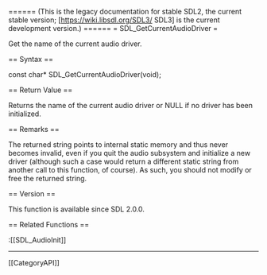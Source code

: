 ====== (This is the legacy documentation for stable SDL2, the current stable version; [https://wiki.libsdl.org/SDL3/ SDL3] is the current development version.) ======
= SDL_GetCurrentAudioDriver =

Get the name of the current audio driver.

== Syntax ==

<syntaxhighlight lang='c'>
const char* SDL_GetCurrentAudioDriver(void);
</syntaxhighlight>

== Return Value ==

Returns the name of the current audio driver or NULL if no driver has been
initialized.

== Remarks ==

The returned string points to internal static memory and thus never becomes
invalid, even if you quit the audio subsystem and initialize a new driver
(although such a case would return a different static string from another
call to this function, of course). As such, you should not modify or free
the returned string.

== Version ==

This function is available since SDL 2.0.0.

== Related Functions ==

:[[SDL_AudioInit]]

----
[[CategoryAPI]]


